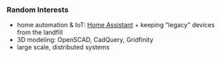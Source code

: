 ### Random Interests

* home automation & IoT: [Home Assistant](https://www.home-assistant.io/) + keeping "legacy" devices from the landfill
* 3D modeling: OpenSCAD, CadQuery, Gridfinity
* large scale, distributed systems
